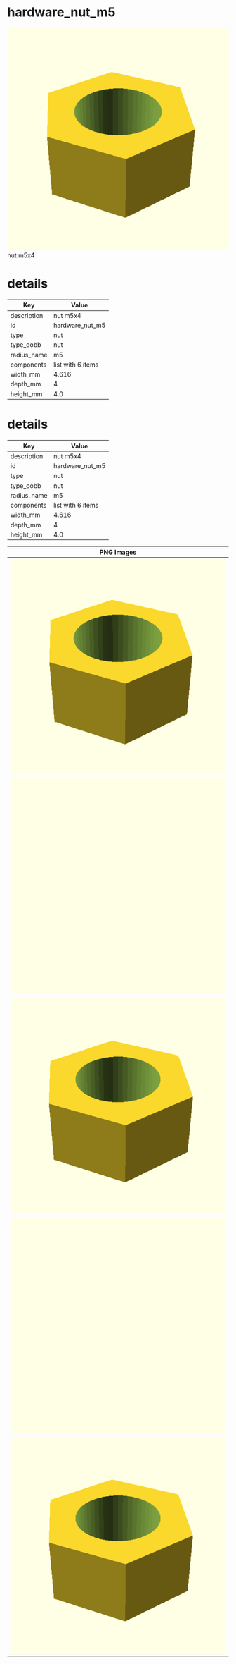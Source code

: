 # hardware_nut_m5  
![true.png](true.png)  
nut m5x4
# details
| Key         | Value                                                                                                                                                                                                                                                                                                                                                                                                                                                                                                                                                                                                                             |
| ----------- | --------------------------------------------------------------------------------------------------------------------------------------------------------------------------------------------------------------------------------------------------------------------------------------------------------------------------------------------------------------------------------------------------------------------------------------------------------------------------------------------------------------------------------------------------------------------------------------------------------------------------------- |
| description | nut m5x4                                                                                                                                                                                                                                                                                                                                                                                                                                                                                                                                                                                                                          |
| id          | hardware_nut_m5                                                                                                                                                                                                                                                                                                                                                                                                                                                                                                                                                                                                                   |
| type        | nut                                                                                                                                                                                                                                                                                                                                                                                                                                                                                                                                                                                                                               |
| type_oobb   | nut                                                                                                                                                                                                                                                                                                                                                                                                                                                                                                                                                                                                                               |
| radius_name | m5                                                                                                                                                                                                                                                                                                                                                                                                                                                                                                                                                                                                                                |
| components  | list with 6 items                                                                                                                                                                                                                                                                                                                                                                                                                                                                                                                                                                                                                 |
| width_mm    | 4.616                                                                                                                                                                                                                                                                                                                                                                                                                                                                                                                                                                                                                             |
| depth_mm    | 4                                                                                                                                                                                                                                                                                                                                                                                                                                                                                                                                                                                                                                 |
| height_mm   | 4.0                                                                                                                                                                                                                                                                                                                                                                                                                                                                                                                                                                                                                               |

# details
| Key         | Value                                                                                                                                                                                                                                                                                                                                                                                                                                                                                                                                                                                                                             |
| ----------- | --------------------------------------------------------------------------------------------------------------------------------------------------------------------------------------------------------------------------------------------------------------------------------------------------------------------------------------------------------------------------------------------------------------------------------------------------------------------------------------------------------------------------------------------------------------------------------------------------------------------------------- |
| description | nut m5x4                                                                                                                                                                                                                                                                                                                                                                                                                                                                                                                                                                                                                          |
| id          | hardware_nut_m5                                                                                                                                                                                                                                                                                                                                                                                                                                                                                                                                                                                                                   |
| type        | nut                                                                                                                                                                                                                                                                                                                                                                                                                                                                                                                                                                                                                               |
| type_oobb   | nut                                                                                                                                                                                                                                                                                                                                                                                                                                                                                                                                                                                                                               |
| radius_name | m5                                                                                                                                                                                                                                                                                                                                                                                                                                                                                                                                                                                                                                |
| components  | list with 6 items                                                                                                                                                                                                                                                                                                                                                                                                                                                                                                                                                                                                                 |
| width_mm    | 4.616                                                                                                                                                                                                                                                                                                                                                                                                                                                                                                                                                                                                                             |
| depth_mm    | 4                                                                                                                                                                                                                                                                                                                                                                                                                                                                                                                                                                                                                                 |
| height_mm   | 4.0                                                                                                                                                                                                                                                                                                                                                                                                                                                                                                                                                                                                                               |

| PNG Images |
| --- |
| ![3dpr.png](3dpr.png) |
| ![laser-flat.png](laser-flat.png) |
| ![laser.png](laser.png) |
| ![laser_flat.png](laser_flat.png) |
| ![true.png](true.png) |

